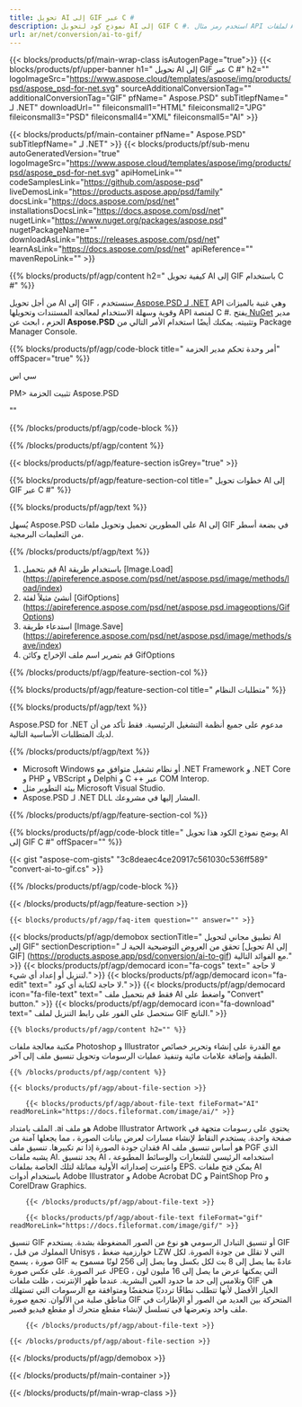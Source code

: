 ```yaml
---
title: تحويل AI إلى GIF عبر C #
description: نموذج كود لتحويل AI إلى GIF C #. استخدم رمز مثال API لملفات AI المجمعة لتحويل GIF داخل VB.NET أو Asp.NET أو أي تطبيق قائم على .NET.
url: ar/net/conversion/ai-to-gif/
---
```


{{< blocks/products/pf/main-wrap-class isAutogenPage="true">}}
{{< blocks/products/pf/upper-banner h1=" تحويل AI إلى GIF عبر C #" h2="" logoImageSrc="https://www.aspose.cloud/templates/aspose/img/products/psd/aspose_psd-for-net.svg" sourceAdditionalConversionTag="" additionalConversionTag="GIF" pfName=" Aspose.PSD" subTitlepfName=" لـ .NET" downloadUrl="" fileiconsmall1="HTML" fileiconsmall2="JPG" fileiconsmall3="PSD" fileiconsmall4="XML" fileiconsmall5="AI" >}}

{{< blocks/products/pf/main-container pfName=" Aspose.PSD" subTitlepfName=" لـ .NET" >}}
{{< blocks/products/pf/sub-menu autoGeneratedVersion="true" logoImageSrc="https://www.aspose.cloud/templates/aspose/img/products/psd/aspose_psd-for-net.svg" apiHomeLink="" codeSamplesLink="https://github.com/aspose-psd" liveDemosLink="https://products.aspose.app/psd/family" docsLink="https://docs.aspose.com/psd/net" installationsDocsLink="https://docs.aspose.com/psd/net" nugetLink="https://www.nuget.org/packages/aspose.psd" nugetPackageName="" downloadAsLink="https://releases.aspose.com/psd/net" learnAsLink="https://docs.aspose.com/psd/net" apiReference="" mavenRepoLink="" >}}

{{% blocks/products/pf/agp/content h2=" كيفية تحويل AI إلى GIF باستخدام C #" %}}

من أجل تحويل AI إلى GIF ، سنستخدم<a href="/psd/{{< lang-code >}}net"> Aspose.PSD لـ .NET</a> API وهي غنية بالميزات وقوية وسهلة الاستخدام لمعالجة المستندات وتحويلها API لمنصة C #. يفتح<a href="https://www.nuget.org/packages/aspose.psd"> NuGet</a> مدير الحزم ، ابحث عن<b> Aspose.PSD</b> وتثبيته. يمكنك أيضًا استخدام الأمر التالي من Package Manager Console.

{{% blocks/products/pf/agp/code-block title=" أمر وحدة تحكم مدير الحزمة" offSpacer="true" %}}

سي اس

PM> تثبيت الحزمة Aspose.PSD

""

{{% /blocks/products/pf/agp/code-block %}}

{{% /blocks/products/pf/agp/content %}}

{{< blocks/products/pf/agp/feature-section isGrey="true" >}}

{{% blocks/products/pf/agp/feature-section-col title=" خطوات تحويل AI إلى GIF عبر C #" %}}

{{% blocks/products/pf/agp/text %}}

 يُسهل Aspose.PSD على المطورين تحميل وتحويل ملفات AI إلى GIF في بضعة أسطر من التعليمات البرمجية.

{{% /blocks/products/pf/agp/text %}}

1. قم بتحميل AI باستخدام طريقة [Image.Load] (https://apireference.aspose.com/psd/net/aspose.psd/image/methods/load/index)
1. أنشئ مثيلاً لفئة [GifOptions] (https://apireference.aspose.com/psd/net/aspose.psd.imageoptions/GifOptions)
1. استدعاء طريقة [Image.Save] (https://apireference.aspose.com/psd/net/aspose.psd/image/methods/save/index)
1. قم بتمرير اسم ملف الإخراج وكائن GifOptions

{{% /blocks/products/pf/agp/feature-section-col %}}

{{% blocks/products/pf/agp/feature-section-col title=" متطلبات النظام" %}}

{{% blocks/products/pf/agp/text %}}

 Aspose.PSD for .NET مدعوم على جميع أنظمة التشغيل الرئيسية. فقط تأكد من أن لديك المتطلبات الأساسية التالية.

{{% /blocks/products/pf/agp/text %}}

- Microsoft Windows أو نظام تشغيل متوافق مع .NET Framework و .NET Core و PHP و VBScript و Delphi و C ++ عبر COM Interop.
- بيئة التطوير مثل Microsoft Visual Studio.
- Aspose.PSD لـ .NET DLL المشار إليها في مشروعك.

{{% /blocks/products/pf/agp/feature-section-col %}}

{{% blocks/products/pf/agp/code-block title=" يوضح نموذج الكود هذا تحويل AI إلى GIF C #" offSpacer="" %}}

{{< gist "aspose-com-gists" "3c8deaec4ce20917c561030c536ff589" "convert-ai-to-gif.cs" >}}

{{% /blocks/products/pf/agp/code-block %}}

{{< /blocks/products/pf/agp/feature-section >}}

    {{< blocks/products/pf/agp/faq-item question="" answer="" >}}
 

<!-- aboutfile Starts -->

{{< blocks/products/pf/agp/demobox sectionTitle=" تطبيق مجاني لتحويل AI إلى GIF" sectionDescription=" تحقق من العروض التوضيحية الحية لـ [تحويل AI إلى GIF] (https://products.aspose.app/psd/conversion/ai-to-gif) مع الفوائد التالية." >}}
        {{< blocks/products/pf/agp/democard icon="fa-cogs" text=" لا حاجة لتنزيل أو إعداد أي شيء." >}}
        {{< blocks/products/pf/agp/democard icon="fa-edit" text=" لا حاجة لكتابة أي كود." >}}
        {{< blocks/products/pf/agp/democard icon="fa-file-text" text=" فقط قم بتحميل ملف AI واضغط على \"Convert\" button." >}}
        {{< blocks/products/pf/agp/democard icon="fa-download" text=" ستحصل على الفور على رابط التنزيل لملف GIF الناتج." >}}

    {{% blocks/products/pf/agp/content h2="" %}}

مكتبة معالجة ملفات Photoshop و Illustrator مع القدرة على إنشاء وتحرير خصائص الطبقة وإضافة علامات مائية وتنفيذ عمليات الرسومات وتحويل تنسيق ملف إلى آخر.



    {{% /blocks/products/pf/agp/content %}}

    {{< blocks/products/pf/agp/about-file-section >}}

        {{< blocks/products/pf/agp/about-file-text fileFormat="AI" readMoreLink="https://docs.fileformat.com/image/ai/" >}}
الملف بامتداد .ai هو ملف Adobe Illustrator Artwork يحتوي على رسومات متجهة في صفحة واحدة. يستخدم النقاط لإنشاء مسارات لعرض بيانات الصورة ، مما يجعلها آمنة من فقدان جودة الصورة إذا تم تكبيرها. تنسيق ملف AI هو أساس تنسيق ملف PGF الذي يشبه ملفات AI. يجد تنسيق AI استخدامه الرئيسي للشعارات والوسائط المطبوعة ، واعتبرت إصداراته الأولية مماثلة لتلك الخاصة بملفات EPS. يمكن فتح ملفات AI باستخدام أدوات Adobe Illustrator و Adobe Acrobat DC و PaintShop Pro و CorelDraw Graphics.

        {{< /blocks/products/pf/agp/about-file-text >}}

        {{< blocks/products/pf/agp/about-file-text fileFormat="gif" readMoreLink="https://docs.fileformat.com/image/gif/" >}}
تنسيق GIF أو تنسيق التبادل الرسومي هو نوع من الصور المضغوطة بشدة. يستخدم GIF ، المملوك من قبل Unisys ، خوارزمية ضغط LZW التي لا تقلل من جودة الصورة. لكل صورة ، يسمح GIF عادةً بما يصل إلى 8 بت لكل بكسل وما يصل إلى 256 لونًا مسموح به عبر الصورة. على عكس صورة JPEG ، التي يمكنها عرض ما يصل إلى 16 مليون لون وتلامس إلى حد ما حدود العين البشرية. عندما ظهر الإنترنت ، ظلت ملفات GIF هي الخيار الأفضل لأنها تتطلب نطاقًا تردديًا منخفضًا ومتوافقة مع الرسومات التي تستهلك مناطق صلبة من الألوان. تجمع صورة GIF المتحركة بين العديد من الصور أو الإطارات في ملف واحد وتعرضها في تسلسل لإنشاء مقطع متحرك أو مقطع فيديو قصير.

        {{< /blocks/products/pf/agp/about-file-text >}}

    {{< /blocks/products/pf/agp/about-file-section >}}

{{< /blocks/products/pf/agp/demobox >}}

<!-- aboutfile Ends -->



{{< /blocks/products/pf/main-container >}}
    
{{< /blocks/products/pf/main-wrap-class >}}
